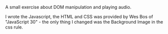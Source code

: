 A small exercise about DOM manipulation and playing audio.

I wrote the Javascript, the HTML and CSS was provided by Wes Bos of "JavaScript 30" - the only thing I changed was the Background Image in the css rule.
